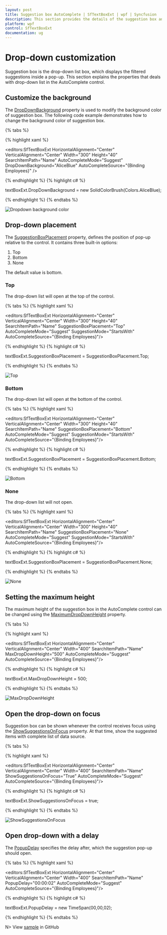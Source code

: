 ```yaml
---
layout: post
title: Suggestion box AutoComplete | SfTextBoxExt | wpf | Syncfusion
description: This section provides the details of the suggestion box and their placement in AutoComplete in `SfTextBoxExt`.
platform: wpf
control: SfTextBoxExt
documentation: ug
---
```


# Drop-down customization 

Suggestion box is the drop-down list box, which displays the filtered suggestions inside a pop-up. This section explains the properties that deals with drop-down list in the AutoComplete control.

## Customize the background 

The [DropDownBackground](https://help.syncfusion.com/cr/cref_files/wpf/Syncfusion.SfInput.Wpf~Syncfusion.Windows.Controls.Input.SfTextBoxExt~DropDownBackground.html) property is used to modify the background color of suggestion box. The following code example demonstrates how to change the background color of suggestion box.

{% tabs %}

{% highlight xaml %}

<editors:SfTextBoxExt HorizontalAlignment="Center" 
                      VerticalAlignment="Center" 
                      Width="300"
                      Height="40"
                      SearchItemPath="Name"
                      AutoCompleteMode="Suggest"
                      DropDownBackground="AliceBlue"
                      AutoCompleteSource="{Binding Employees}" />

{% endhighlight %}
{% highlight c# %}

textBoxExt.DropDownBackground = new SolidColorBrush(Colors.AliceBlue);

{% endhighlight %}
{% endtabs %}

![Dropdown background color](Dropdown_customization_images/drop_down_background_color.png)


## Drop-down placement 

The [SuggestionBoxPlacement](https://help.syncfusion.com/cr/cref_files/wpf/Syncfusion.SfInput.Wpf~Syncfusion.Windows.Controls.Input.SfTextBoxExt~SuggestionBoxPlacement.html) property, defines the position of pop-up relative to the control. It contains three built-in options:

1. Top
2. Bottom
3. None

The default value is bottom.

### Top

The drop-down list will open at the top of the control.

{% tabs %}
{% highlight xaml %}

<editors:SfTextBoxExt HorizontalAlignment="Center"
                      VerticalAlignment="Center"
                      Width="300"
                      Height="40"
                      SearchItemPath="Name"
                      SuggestionBoxPlacement="Top"
                      AutoCompleteMode="Suggest"
                      SuggestionMode="StartsWith"
                      AutoCompleteSource="{Binding Employees}"/>

{% endhighlight %}
{% highlight c# %}

textBoxExt.SuggestionBoxPlacement = SuggestionBoxPlacement.Top;

{% endhighlight %}
{% endtabs %}

![Top](Dropdown_customization_images/Top.png)


### Bottom

The drop-down list will open at the bottom of the control.

{% tabs %}
{% highlight xaml %}

<editors:SfTextBoxExt HorizontalAlignment="Center"
                      VerticalAlignment="Center"
                      Width="300"
                      Height="40"
                      SearchItemPath="Name"
                      SuggestionBoxPlacement="Bottom"
                      AutoCompleteMode="Suggest"
                      SuggestionMode="StartsWith"
                      AutoCompleteSource="{Binding Employees}"/>
  
{% endhighlight %}
{% highlight c# %}

textBoxExt.SuggestionBoxPlacement = SuggestionBoxPlacement.Bottom;

{% endhighlight %}
{% endtabs %}

![Bottom](Dropdown_customization_images/Bottom.png)


### None

The drop-down list will not open.

{% tabs %}
{% highlight xaml %}

<editors:SfTextBoxExt HorizontalAlignment="Center"
                      VerticalAlignment="Center"
                      Width="300"
                      Height="40"
                      SearchItemPath="Name"
                      SuggestionBoxPlacement="None"
                      AutoCompleteMode="Suggest"
                      SuggestionMode="StartsWith"
                      AutoCompleteSource="{Binding Employees}"/>
    
{% endhighlight %}
{% highlight c# %}

textBoxExt.SuggestionBoxPlacement = SuggestionBoxPlacement.None;

{% endhighlight %}
{% endtabs %}

![None](Dropdown_customization_images/None.png)


## Setting the maximum height 

The maximum height of the suggestion box in the AutoComplete control can be changed using the [MaximumDropDownHeight](https://help.syncfusion.com/cr/cref_files/wpf/Syncfusion.SfInput.Wpf~Syncfusion.Windows.Controls.Input.SfTextBoxExt~MaxDropDownHeight.html) property.

{% tabs %}

{% highlight xaml %}

<editors:SfTextBoxExt HorizontalAlignment="Center" 
                      VerticalAlignment="Center" 
                      Width="400"
                      SearchItemPath="Name"
                      MaxDropDownHeight="500"
                      AutoCompleteMode="Suggest"
                      AutoCompleteSource="{Binding Employees}"/>

{% endhighlight %}
{% highlight c# %}

textBoxExt.MaxDropDownHeight = 500;

{% endhighlight %}
{% endtabs %}

![MaxDropDownHeight](Dropdown_customization_images/maximum_drop_down_height.png)

## Open the drop-down on focus 

Suggestion box can be shown whenever the control receives focus using the [ShowSuggestionsOnFocus](https://help.syncfusion.com/cr/cref_files/wpf/Syncfusion.SfInput.Wpf~Syncfusion.Windows.Controls.Input.SfTextBoxExt~ShowSuggestionsOnFocus.html) property. At that time, show the suggested items with complete list of data source.

{% tabs %}

{% highlight xaml %}

<editors:SfTextBoxExt HorizontalAlignment="Center" 
                      VerticalAlignment="Center" 
                      Width="400"
                      SearchItemPath="Name"
                      ShowSuggestionsOnFocus="True"
                      AutoCompleteMode="Suggest"
                      AutoCompleteSource="{Binding Employees}"/>

{% endhighlight %}
{% highlight c# %}

textBoxExt.ShowSuggestionsOnFocus = true;

{% endhighlight %}
{% endtabs %}

![ShowSuggestionsOnFocus](Dropdown_customization_images/suggestion_on_focus.png)

## Open drop-down with a delay 

The [PopupDelay](https://help.syncfusion.com/cr/cref_files/wpf/Syncfusion.SfInput.Wpf~Syncfusion.Windows.Controls.Input.SfTextBoxExt~PopupDelay.html) specifies the delay after, which the suggestion pop-up should open. 

{% tabs %}
{% highlight xaml %}

<editors:SfTextBoxExt HorizontalAlignment="Center" 
                      VerticalAlignment="Center" 
                      Width="400"
                      SearchItemPath="Name"
                      PopupDelay="00:00:02"
                      AutoCompleteMode="Suggest"
                      AutoCompleteSource="{Binding Employees}"/>

{% endhighlight %}
{% highlight c# %}

textBoxExt.PopupDelay = new TimeSpan(00,00,02);

{% endhighlight %}
{% endtabs %}



N> View [sample](https://github.com/SyncfusionExamples/wpf-textboxext-examples/tree/master/Samples/Dropdown-customization) in GitHub